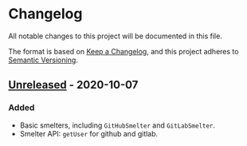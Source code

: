 # Changelog
All notable changes to this project will be documented in this file.

The format is based on [Keep a Changelog](https://keepachangelog.com/en/1.0.0/),
and this project adheres to [Semantic Versioning](https://semver.org/spec/v2.0.0.html).

## [Unreleased] - 2020-10-07
### Added
- Basic smelters, including `GitHubSmelter` and `GitLabSmelter`.
- Smelter API: `getUser` for github and gitlab.

[Unreleased]: https://github.com/konrad-szychowiak/git-smelt/
